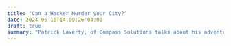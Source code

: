```yaml
---
title: "Can a Hacker Murder your City?"
date: 2024-05-16T14:00:26-04:00
draft: true
summary: "Patrick Laverty, of Compass Solutions talks about his adventures penetrating government facilities - and why it should have been harder."
---
```


